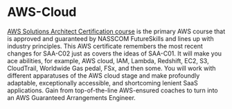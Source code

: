 # AWS-Cloud

[AWS Solutions Architect Certification course](https://intellipaat.com/aws-certification-training-online/) is the primary AWS course that is approved and guaranteed by NASSCOM FutureSkills and lines up with industry principles. This AWS certificate remembers the most recent changes for SAA-C02 just as covers the ideas of SAA-C01. It will make you ace abilities, for example, AWS cloud, IAM, Lambda, Redshift, EC2, S3, CloudTrail, Worldwide Gas pedal, FSx, and then some. You will work with different apparatuses of the AWS cloud stage and make profoundly adaptable, exceptionally accessible, and shortcoming lenient SaaS applications. Gain from top-of-the-line AWS-ensured coaches to turn into an AWS Guaranteed Arrangements Engineer.
